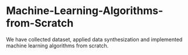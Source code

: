 # Machine-Learning-Algorithms-from-Scratch
We have collected dataset, applied data synthesization and implemented machine learning algorithms from scratch.
